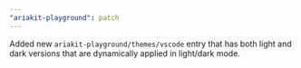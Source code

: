 ```yaml
---
"ariakit-playground": patch
---
```


Added new `ariakit-playground/themes/vscode` entry that has both light and dark versions that are dynamically applied in light/dark mode.
